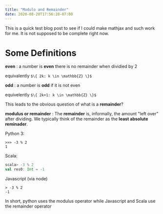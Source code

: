 ```yaml
---
title: "Modulo and Remainder"
date: 2020-08-20T17:56:28-07:00
---
```


This is a quick test blog post to see if I could make mathjax and such work for me.
It is not supposed to be complete right now.

# Some Definitions

**even**
: a number is **even** there is no remainder when dividied by 2

  equivalently `$\{ 2k: k \in \mathbb{Z} \}$`

**odd**
: a number is **odd** if it is not even

  equivelently `$\{ 2k+1: k \in \mathbb{Z} \}$`

This leads to the obvious question of what is a **remainder**?

**modulus or remainder**
: The **remainder** is, informally, the amount "left over" after dividing. We typically think of
 the remainder as the **least absolute reminader**.

Python 3:
```
>>> -3 % 2
1
```

Scala:
```scala
scala> -3 % 2
val res0: Int = -1
```

Javascript (via node)
```
> -3 % 2
-1
```

In short, python uses the modulus operator while Javascript and Scala use the remainder operator
